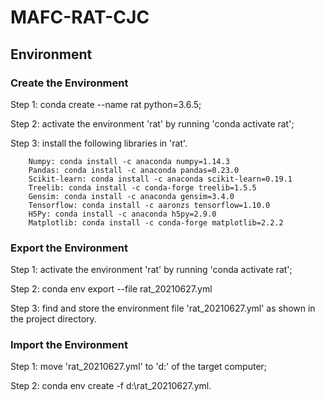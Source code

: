 # MAFC-RAT-CJC
## Environment
### Create the Environment
Step 1: conda create --name rat python=3.6.5;

Step 2: activate the environment 'rat' by running 'conda activate rat';

Step 3: install the following libraries in 'rat'.

        Numpy: conda install -c anaconda numpy=1.14.3
        Pandas: conda install -c anaconda pandas=0.23.0
        Scikit-learn: conda install -c anaconda scikit-learn=0.19.1
        Treelib: conda install -c conda-forge treelib=1.5.5
        Gensim: conda install -c anaconda gensim=3.4.0
        Tensorflow: conda install -c aaronzs tensorflow=1.10.0
        H5Py: conda install -c anaconda h5py=2.9.0
        Matplotlib: conda install -c conda-forge matplotlib=2.2.2

### Export the Environment
Step 1: activate the environment 'rat' by running 'conda activate rat';

Step 2: conda env export --file rat_20210627.yml

Step 3: find and store the environment file 'rat_20210627.yml' as shown in the project directory.

### Import the Environment
Step 1: move 'rat_20210627.yml' to 'd:\' of the target computer;

Step 2: conda env create -f  d:\rat_20210627.yml.